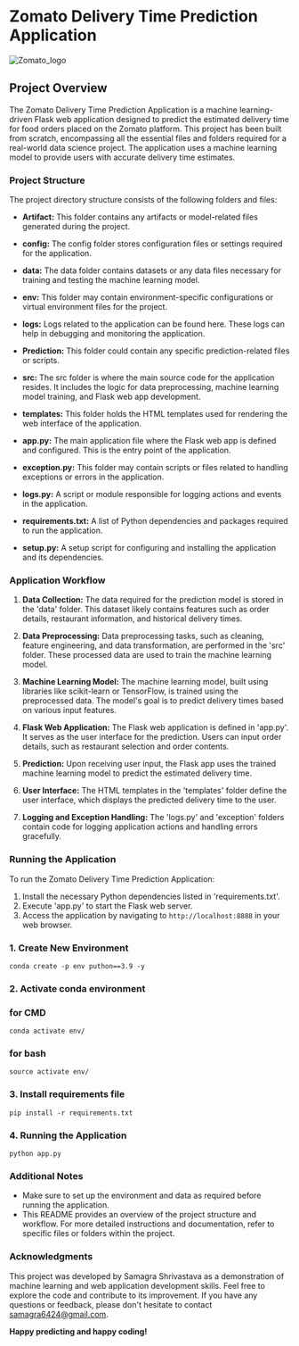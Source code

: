 # Zomato Delivery Time Prediction Application

![Zomato_logo](https://github.com/samagra44/Zomato_Delivery_Time_Prediction/assets/77968722/296a8ed6-596e-4436-a573-811d0e4b78de)

## Project Overview

The Zomato Delivery Time Prediction Application is a machine learning-driven Flask web application designed to predict the estimated delivery time for food orders placed on the Zomato platform. This project has been built from scratch, encompassing all the essential files and folders required for a real-world data science project. The application uses a machine learning model to provide users with accurate delivery time estimates.

### Project Structure

The project directory structure consists of the following folders and files:

- **Artifact:** This folder contains any artifacts or model-related files generated during the project.

- **config:** The config folder stores configuration files or settings required for the application.

- **data:** The data folder contains datasets or any data files necessary for training and testing the machine learning model.

- **env:** This folder may contain environment-specific configurations or virtual environment files for the project.

- **logs:** Logs related to the application can be found here. These logs can help in debugging and monitoring the application.

- **Prediction:** This folder could contain any specific prediction-related files or scripts.

- **src:** The src folder is where the main source code for the application resides. It includes the logic for data preprocessing, machine learning model training, and Flask web app development.

- **templates:** This folder holds the HTML templates used for rendering the web interface of the application.

- **app.py:** The main application file where the Flask web app is defined and configured. This is the entry point of the application.

- **exception.py:** This folder may contain scripts or files related to handling exceptions or errors in the application.

- **logs.py:** A script or module responsible for logging actions and events in the application.

- **requirements.txt:** A list of Python dependencies and packages required to run the application.

- **setup.py:** A setup script for configuring and installing the application and its dependencies.

### Application Workflow

1. **Data Collection:** The data required for the prediction model is stored in the 'data' folder. This dataset likely contains features such as order details, restaurant information, and historical delivery times.

2. **Data Preprocessing:** Data preprocessing tasks, such as cleaning, feature engineering, and data transformation, are performed in the 'src' folder. These processed data are used to train the machine learning model.

3. **Machine Learning Model:** The machine learning model, built using libraries like scikit-learn or TensorFlow, is trained using the preprocessed data. The model's goal is to predict delivery times based on various input features.

4. **Flask Web Application:** The Flask web application is defined in 'app.py'. It serves as the user interface for the prediction. Users can input order details, such as restaurant selection and order contents.

5. **Prediction:** Upon receiving user input, the Flask app uses the trained machine learning model to predict the estimated delivery time.

6. **User Interface:** The HTML templates in the 'templates' folder define the user interface, which displays the predicted delivery time to the user.

7. **Logging and Exception Handling:** The 'logs.py' and 'exception' folders contain code for logging application actions and handling errors gracefully.

### Running the Application

To run the Zomato Delivery Time Prediction Application:

1. Install the necessary Python dependencies listed in 'requirements.txt'.
2. Execute 'app.py' to start the Flask web server.
3. Access the application by navigating to `http://localhost:8888` in your web browser.

### 1. Create  New Environment
```
conda create -p env puthon==3.9 -y
```
### 2. Activate conda environment
### for CMD
```
conda activate env/
```
### for bash
```
source activate env/
```
### 3. Install requirements file
```
pip install -r requirements.txt
```
### 4. Running the Application
```
python app.py
```

### Additional Notes

- Make sure to set up the environment and data as required before running the application.
- This README provides an overview of the project structure and workflow. For more detailed instructions and documentation, refer to specific files or folders within the project.

### Acknowledgments

This project was developed by Samagra Shrivastava as a demonstration of machine learning and web application development skills. Feel free to explore the code and contribute to its improvement. If you have any questions or feedback, please don't hesitate to contact samagra6424@gmail.com.

**Happy predicting and happy coding!**

